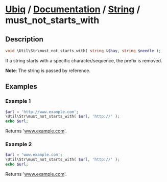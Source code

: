 [Ubiq](https://github.com/Pixel418/Ubiq#ubiq) / [Documentation](../index.md#documentation) / [String](../index.md#string) / must_not_starts_with
======


Description
-------- 

```php
void \Util\Str\must_not_starts_with( string &$hay, string $needle );
```

If a string starts with a specific character/sequence, the prefix is removed.

**Note**: The string is passed by reference.



Examples
--------

### Example 1

```php
$url = 'http://www.example.com';
\Util\Str\must_not_starts_with( $url, 'http://' );
echo $url;
```
Returns 'www.example.com'.

### Example 2

```php
$url = 'www.example.com';
\Util\Str\must_not_starts_with( $url, 'http://' );
echo $url;
```
Returns 'www.example.com'.
